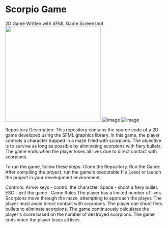 # Scorpio Game

2D Game Written with SFML
Game Screenshot
<img src="https://github.com/szczepankozdeba/Scorpio-Game/assets/48669369/7e77e375-3721-498d-a0c9-9f06d79edf13" width="300">
![image](https://github.com/szczepankozdeba/Scorpio-Game/assets/48669369/7e77e375-3721-498d-a0c9-9f06d79edf13)
![image](https://github.com/szczepankozdeba/Scorpio-Game/assets/48669369/33144086-da3c-47a8-bef0-793f10597ed3)

Repository Description:
 This repository contains the source code of a 2D game developed using the SFML graphics library. 
In this game, the player controls a character trapped in a maze filled with scorpions. 
The objective is to survive as long as possible by eliminating scorpions with fiery bullets. 
The game ends when the player loses all lives due to direct contact with scorpions.

To run the game, follow these steps:
Clone the Repository.
Run the Game: After compiling the project, run the game's executable file (.exe) or launch the project in your development environment.

Controls:
Arrow keys - control the character.
Space - shoot a fiery bullet.
ESC - exit the game                           .
Game Rules 
The player has a limited number of lives.
Scorpions move through the maze, attempting to approach the player.
The player must avoid direct contact with scorpions.
The player can shoot fiery bullets to eliminate scorpions.
The game continuously calculates the player's score based on the number of destroyed scorpions.
The game ends when the player loses all lives.
                                                                                                                                                                                                                                                                                                                         
         
